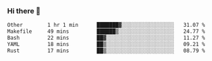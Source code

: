 ### Hi there 👋

<!--
**WShiBin/WShiBin** is a ✨ _special_ ✨ repository because its `README.md` (this file) appears on your GitHub profile.

Here are some ideas to get you started:

- 🔭 I’m currently working on ...
- 🌱 I’m currently learning ...
- 👯 I’m looking to collaborate on ...
- 🤔 I’m looking for help with ...
- 💬 Ask me about ...
- 📫 How to reach me: ...
- 😄 Pronouns: ...
- ⚡ Fun fact: ...
-->

<!--START_SECTION:waka-->

```txt
Other        1 hr 1 min      ███████▓░░░░░░░░░░░░░░░░░   31.07 %
Makefile     49 mins         ██████▒░░░░░░░░░░░░░░░░░░   24.77 %
Bash         22 mins         ██▓░░░░░░░░░░░░░░░░░░░░░░   11.27 %
YAML         18 mins         ██▒░░░░░░░░░░░░░░░░░░░░░░   09.21 %
Rust         17 mins         ██▒░░░░░░░░░░░░░░░░░░░░░░   08.79 %
```

<!--END_SECTION:waka-->
